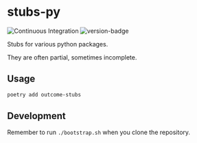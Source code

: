 # stubs-py
![Continuous Integration](https://github.com/outcome-co/stubs-py/workflows/Continuous%20Integration/badge.svg) ![version-badge](https://img.shields.io/badge/version-0.3.0-brightgreen)

Stubs for various python packages.

They are often partial, sometimes incomplete.

## Usage

```sh
poetry add outcome-stubs
```

## Development

Remember to run `./bootstrap.sh` when you clone the repository.
